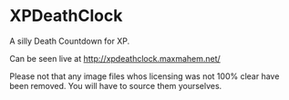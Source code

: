XPDeathClock
============

A silly Death Countdown for XP.

Can be seen live at http://xpdeathclock.maxmahem.net/

Please not that any image files whos licensing was not 100% clear have been removed. You will have to source them yourselves.
